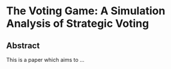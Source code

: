 # The Voting Game: A Simulation Analysis of Strategic Voting

## Abstract
This is a paper which aims to ...
